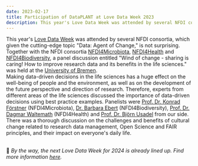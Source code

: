 ```yaml
---
date: 2023-02-17
title: Participation of DataPLANT at Love Data Week 2023
description: This year's Love Data Week was attended by several NFDI consortia, which given the cutting-edge topic "Data - Agent of Change," is not surprising. Together with the NFDI consortia NFDI4Microbiota and NFDI4Biodiversity, a panel discussion entitled "Wind of change - sharing is caring! How to improve research data and its benefits in the life sciences." was held at the University of Bremen. Making data-driven decisions in the life sciences has a huge effect on the well-being...
---
```


This year's [Love Data Week](https://forschungsdaten.info/fdm-im-deutschsprachigen-raum/love-data-week/) was attended by several NFDI consortia, which given the cutting-edge topic "Data: Agent of Change," is not surprising.  
Together with the NFDI consortia [NFDI4Microbiota](https://nfdi4microbiota.de/), [NFDI4Health](https://www.nfdi4health.de/) and [NFDI4Biodiversity](https://www.nfdi4biodiversity.org/de/), a panel discussion entitled "Wind of change - sharing is caring! How to improve research data and its benefits in the life sciences." was held at the [University of Bremen](https://www.uni-bremen.de/).  
Making data-driven decisions in the life sciences has a huge effect on the well-being of people and the environment, as well as on the development of the future perspective and direction of research. Therefore, experts from different areas of the life sciences discussed the importance of data-driven decisions using best practice examples. Panelists were [Prof. Dr. Konrad Förstner](https://www.zbmed.de/kontakt/konrad-foerstner/) (NFDI4Microbiota), [Dr. Barbara Ebert](https://de.linkedin.com/in/barbaraebert/en) (NFDI4Biodiversity), [Prof. Dr. Dagmar Waltemath](https://www.fis.med.uni-greifswald.de/FIS/init_person_browser.action?pers_id=ngpocpv7uc2ss) (NFDI4Health) and [Prof. Dr. Björn Usadel](https://www.fz-juelich.de/profile/usadel_b) from our side. There was a thorough discussion on the challenges and benefits of cultural change related to research data management, Open Science and FAIR principles, and their impact on everyone's daily life.
<br>
</br>

🍃 *By the way, the next Love Data Week for 2024 is already lined up. Find more information [here](https://www.icpsr.umich.edu/web/about/cms/3799?utm_source=all&utm_medium=all&utm_campaign=LDW23&utm_id=LDW23).*